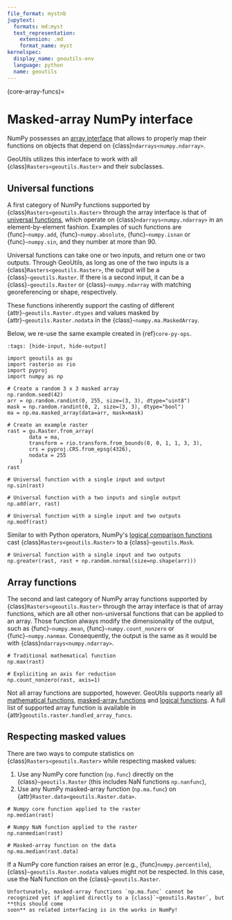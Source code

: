 ```yaml
---
file_format: mystnb
jupytext:
  formats: md:myst
  text_representation:
    extension: .md
    format_name: myst
kernelspec:
  display_name: geoutils-env
  language: python
  name: geoutils
---
```

(core-array-funcs)=

# Masked-array NumPy interface

NumPy possesses an [array interface](https://numpy.org/doc/stable/reference/arrays.interface.html) that allows to properly map their functions on objects
that depend on {class}`ndarrays<numpy.ndarray>`.

GeoUtils utilizes this interface to work with all {class}`Rasters<geoutils.Raster>` and their subclasses.

## Universal functions

A first category of NumPy functions supported by {class}`Rasters<geoutils.Raster>` through the array interface is that of
[universal functions](https://numpy.org/doc/stable/reference/ufuncs.html), which operate on {class}`ndarrays<numpy.ndarray>` in an element-by-element
fashion. Examples of such functions are {func}`~numpy.add`, {func}`~numpy.absolute`, {func}`~numpy.isnan` or {func}`~numpy.sin`, and they number at more
than 90.

Universal functions can take one or two inputs, and return one or two outputs. Through GeoUtils, as long as one of the two inputs is a {class}`Rasters<geoutils.Raster>`,
the output will be a {class}`~geoutils.Raster`. If there is a second input, it can be a {class}`~geoutils.Raster` or {class}`~numpy.ndarray` with
matching georeferencing or shape, respectively.

These functions inherently support the casting of different {attr}`~geoutils.Raster.dtypes` and values masked by {attr}`~geoutils.Raster.nodata` in the
{class}`~numpy.ma.MaskedArray`.

Below, we re-use the same example created in {ref}`core-py-ops`.

```{code-cell} ipython3
:tags: [hide-input, hide-output]

import geoutils as gu
import rasterio as rio
import pyproj
import numpy as np

# Create a random 3 x 3 masked array
np.random.seed(42)
arr = np.random.randint(0, 255, size=(3, 3), dtype="uint8")
mask = np.random.randint(0, 2, size=(3, 3), dtype="bool")
ma = np.ma.masked_array(data=arr, mask=mask)

# Create an example raster
rast = gu.Raster.from_array(
       data = ma,
       transform = rio.transform.from_bounds(0, 0, 1, 1, 3, 3),
       crs = pyproj.CRS.from_epsg(4326),
       nodata = 255
    )
rast
```

```{code-cell} ipython3
# Universal function with a single input and output
np.sin(rast)
```

```{code-cell} ipython3
# Universal function with a two inputs and single output
np.add(arr, rast)
```

```{code-cell} ipython3
# Universal function with a single input and two outputs
np.modf(rast)
```

Similar to with Python operators, NumPy's [logical comparison functions](https://numpy.org/doc/stable/reference/ufuncs.html#comparison-functions) cast
{class}`Rasters<geoutils.Raster>` to a {class}`~geoutils.Mask`.

```{code-cell} ipython3
# Universal function with a single input and two outputs
np.greater(rast, rast + np.random.normal(size=np.shape(arr)))
```

## Array functions

The second and last category of NumPy array functions supported by {class}`Rasters<geoutils.Raster>` through the array interface is that of array functions,
which are all other non-universal functions that can be applied to an array. Those function always modify the dimensionality of the output, such as
{func}`~numpy.mean`, {func}`~numpy.count_nonzero` or {func}`~numpy.nanmax`. Consequently, the output is the same as it would be with {class}`ndarrays<numpy.ndarray>`.


```{code-cell} ipython3
# Traditional mathematical function
np.max(rast)
```

```{code-cell} ipython3
# Expliciting an axis for reduction
np.count_nonzero(rast, axis=1)
```

Not all array functions are supported, however. GeoUtils supports nearly all [mathematical functions](https://numpy.org/doc/stable/reference/routines.math.html),
[masked-array functions](https://numpy.org/doc/stable/reference/routines.ma.html) and [logical functions](https://numpy.org/doc/stable/reference/routines.logic.html).
A full list of supported array function is available in {attr}`geoutils.raster.handled_array_funcs`.

## Respecting masked values

There are two ways to compute statistics on {class}`Rasters<geoutils.Raster>` while respecting masked values:

1. Use any NumPy core function (`np.func`) directly on the {class}`~geoutils.Raster` (this includes NaN functions `np.nanfunc`),
2. Use any NumPy masked-array function (`np.ma.func`) on {attr}`Raster.data<geoutils.Raster.data>`.

```{code-cell} ipython3
# Numpy core function applied to the raster
np.median(rast)
```

```{code-cell} ipython3
# Numpy NaN function applied to the raster
np.nanmedian(rast)
```

```{code-cell} ipython3
# Masked-array function on the data
np.ma.median(rast.data)
```

If a NumPy core function raises an error (e.g., {func}`numpy.percentile`), {class}`~geoutils.Raster.nodata` values might not be respected. In this case, use the NaN
function on the {class}`~geoutils.Raster`.


```{note}
Unfortunately, masked-array functions `np.ma.func` cannot be recognized yet if applied directly to a {class}`~geoutils.Raster`, but **this should come
soon** as related interfacing is in the works in NumPy!
```
